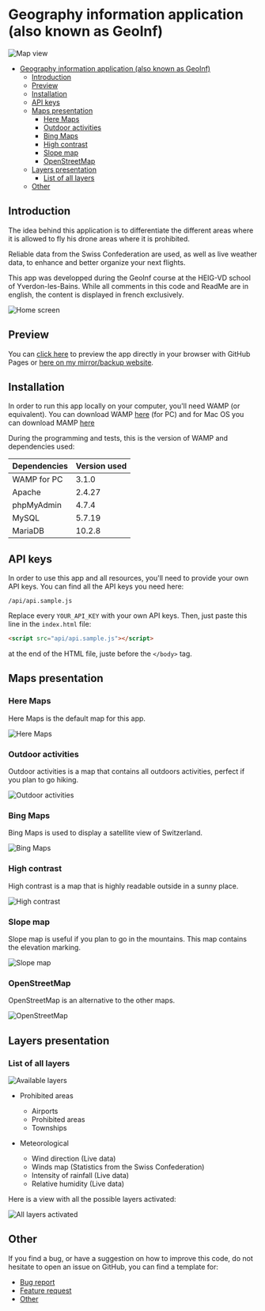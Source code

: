 # Geography information application (also known as GeoInf)

![Map view](https://raw.githubusercontent.com/Liozon/geoinf-app/master/screenshots/map.png "Map view")

- [Geography information application (also known as GeoInf)](#geography-information-application-also-known-as-geoinf)
  - [Introduction](#introduction)
  - [Preview](#preview)
  - [Installation](#installation)
  - [API keys](#api-keys)
  - [Maps presentation](#maps-presentation)
    - [Here Maps](#here-maps)
    - [Outdoor activities](#outdoor-activities)
    - [Bing Maps](#bing-maps)
    - [High contrast](#high-contrast)
    - [Slope map](#slope-map)
    - [OpenStreetMap](#openstreetmap)
  - [Layers presentation](#layers-presentation)
    - [List of all layers](#list-of-all-layers)
  - [Other](#other)

## Introduction

The idea behind this application is to differentiate the different areas where it is allowed to fly his drone areas where it is prohibited.

Reliable data from the Swiss Confederation are used, as well as live weather data, to enhance and better organize your next flights.

This app was developped during the GeoInf course at the HEIG-VD school of Yverdon-les-Bains. While all comments in this code and ReadMe are in english, the content is displayed in french exclusively.

![Home screen](https://raw.githubusercontent.com/Liozon/geoinf-app/master/screenshots/home%20screen.png "Home screen")

## Preview

You can [click here](http://tiny.cc/geoinf-readme-git) to preview the app directly in your browser with GitHub Pages or [here on my mirror/backup website](http://tiny.cc/geoinf-readme-own).

## Installation

In order to run this app locally on your computer, you'll need WAMP (or equivalent). You can download WAMP [here](http://www.wampserver.com/en/download-wampserver-64bits/) (for PC) and for Mac OS you can download MAMP [here](https://www.mamp.info/en/downloads/)

During the programming and tests, this is the version of WAMP and dependencies used:

| Dependencies | Version used |
| ------------ | ------------ |
| WAMP for PC  | 3.1.0        |
| Apache       | 2.4.27       |
| phpMyAdmin   | 4.7.4        |
| MySQL        | 5.7.19       |
| MariaDB      | 10.2.8       |

## API keys

In order to use this app and all resources, you'll need to provide your own API keys. You can find all the API keys you need here:

`/api/api.sample.js`

Replace every `YOUR_API_KEY` with your own API keys. Then, just paste this line in the `index.html` file:

```html
<script src="api/api.sample.js"></script>
```

at the end of the HTML file, juste before the `</body>` tag.

## Maps presentation

### Here Maps

Here Maps is the default map for this app.

![Here Maps](https://raw.githubusercontent.com/Liozon/geoinf-app/master/screenshots/here%20maps%20map.png "Here Maps")

### Outdoor activities

Outdoor activities is a map that contains all outdoors activities, perfect if you plan to go hiking.

![Outdoor activities](https://raw.githubusercontent.com/Liozon/geoinf-app/master/screenshots/outdoor%20activities%20map.png "Outdoor activities")

### Bing Maps

Bing Maps is used to display a satellite view of Switzerland.

![Bing Maps](https://raw.githubusercontent.com/Liozon/geoinf-app/master/screenshots/bing%20map.png "Bing Maps")

### High contrast

High contrast is a map that is highly readable outside in a sunny place.

![High contrast](https://raw.githubusercontent.com/Liozon/geoinf-app/master/screenshots/high%20contrast.png "High contrast")

### Slope map

Slope map is useful if you plan to go in the mountains. This map contains the elevation marking.

![Slope map](https://raw.githubusercontent.com/Liozon/geoinf-app/master/screenshots/slope%20map.png "Slope map")

### OpenStreetMap

OpenStreetMap is an alternative to the other maps.

![OpenStreetMap](https://raw.githubusercontent.com/Liozon/geoinf-app/master/screenshots/openstreetmap.png "OpenStreetMap")

## Layers presentation

### List of all layers

![Available layers](https://raw.githubusercontent.com/Liozon/geoinf-app/master/screenshots/selection%20of%20layers.jpg "Available layers")

- Prohibited areas
  - Airports
  - Prohibited areas
  - Townships
  
- Meteorological
  - Wind direction (Live data)
  - Winds map (Statistics from the Swiss Confederation)
  - Intensity of rainfall (Live data)
  - Relative humidity (Live data)

Here is a view with all the possible layers activated:

![All layers activated](https://raw.githubusercontent.com/Liozon/geoinf-app/master/screenshots/all%20layers.png "All layers activated")

## Other

If you find a bug, or have a suggestion on how to improve this code, do not hesitate to open an issue on GitHub, you can find a template for:

- [Bug report](https://github.com/Liozon/geoinf-app/blob/perfectioning/.github/ISSUE_TEMPLATE/bug_report.md)
- [Feature request](https://github.com/Liozon/geoinf-app/blob/perfectioning/.github/ISSUE_TEMPLATE/feature_request.md)
- [Other](https://github.com/Liozon/geoinf-app/blob/perfectioning/.github/ISSUE_TEMPLATE/custom.md)